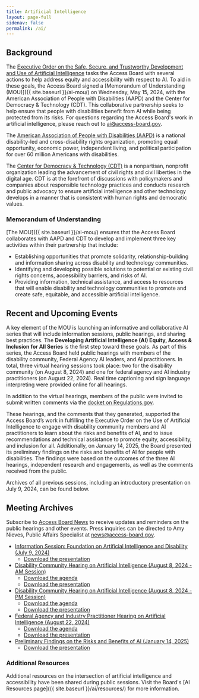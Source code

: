 ```yaml
---
title: Artificial Intelligence
layout: page-full
sidenav: false
permalink: /ai/
--- 
```

## Background

The [Executive Order on the Safe, Secure, and Trustworthy Development and Use of Artificial Intelligence](https://www.whitehouse.gov/briefing-room/presidential-actions/2023/10/30/executive-order-on-the-safe-secure-and-trustworthy-development-and-use-of-artificial-intelligence/) tasks the Access Board with several actions to help address equity and accessibility with respect to AI. To aid in these goals, the Access Board signed a [Memorandum of Understanding (MOU)]({{ site.baseurl }}/ai-mou/) on Wednesday, May 15, 2024, with the American Association of People with Disabilities (AAPD) and the Center for Democracy & Technology (CDT). This collaborative partnership seeks to help ensure that people with disabilities benefit from AI while being protected from its risks. For questions regarding the Access Board's work in artificial intelligence, please reach out to <ai@access-board.gov>.

The [American Association of People with Disabilities (AAPD)](https://www.aapd.com/) is a national disability-led and cross-disability rights organization, promoting equal opportunity, economic power, independent living, and political participation for over 60 million Americans with disabilities.

The [Center for Democracy & Technology (CDT)](https://cdt.org/) is a nonpartisan, nonprofit organization leading the advancement of civil rights and civil liberties in the digital age. CDT is at the forefront of discussions with policymakers and companies about responsible technology practices and conducts research and public advocacy to ensure artificial intelligence and other technology develops in a manner that is consistent with human rights and democratic values.

### Memorandum of Understanding

[The MOU]({{ site.baseurl }}/ai-mou/) ensures that the Access Board collaborates with AAPD and CDT to develop and implement three key activities within their partnership that include:

- Establishing opportunities that promote solidarity, relationship-building and information sharing across disability and technology communities.
- Identifying and developing possible solutions to potential or existing civil rights concerns, accessibility barriers, and risks of AI.
- Providing information, technical assistance, and access to resources that will enable disability and technology communities to promote and create safe, equitable, and accessible artificial intelligence.

## Recent and Upcoming Events

A key element of the MOU is launching an informative and collaborative AI series that will include information sessions, public hearings, and sharing best practices. The **Developing Artificial Intelligence (AI) Equity, Access & Inclusion for All Series** is the first step toward these goals. As part of this series, the Access Board held public hearings with members of the disability community, Federal Agency AI leaders, and AI practitioners. In total, three virtual hearing sessions took place: two for the disability community (on August 8, 2024) and one for federal agency and AI industry practitioners (on August 22, 2024). Real time captioning and sign language interpreting were provided online for all hearings.

In addition to the virtual hearings, members of the public were invited to submit written comments via the [docket on Regulations.gov](https://www.regulations.gov/docket/ATBCB-2024-0005).

These hearings, and the comments that they generated, supported the Access Board’s work in fulfilling the Executive Order on the Use of Artificial Intelligence to engage with disability community members and AI practitioners to learn about the risks and benefits of AI, and to issue recommendations and technical assistance to promote equity, accessibility, and inclusion for all. Additionally, on January 14, 2025, the Board presented its preliminary findings on the risks and benefits of AI for people with disabilities. The findings were based on the outcomes of the three AI hearings, independent research and engagements, as well as the comments received from the public.

Archives of all previous sessions, including an introductory presentation on July 9, 2024, can be found below.

## Meeting Archives

Subscribe to [Access Board News](https://public.govdelivery.com/accounts/USACCESS/subscriber/qualify?commit=Subscribe&topic_id=USACCESS_1) to receive updates and reminders on the public hearings and other events. Press inquiries can be directed to Amy Nieves, Public Affairs Specialist at <news@access-board.gov>.

- [Information Session: Foundation on Artificial Intelligence and Disability (July 9, 2024)](https://www.youtube.com/watch?v=lmAZeyJAQFc)
  - [Download the presentation](https://usa-accessboard.box.com/s/0h666m55e083iw1hjdjdbzyuaig3g5vk)
- [Disability Community Hearing on Artificial Intelligence (August 8, 2024 - AM Session)](https://www.youtube.com/watch?v=fokFx-nsL1o)
  - [Download the agenda](https://usa-accessboard.box.com/s/rorb7033bfynmpeiznfetccsw7gt0mml)
  - [Download the presentation](https://usa-accessboard.box.com/s/ggkmshvjpk55b0qmd243d68w7eim0etf)
- [Disability Community Hearing on Artificial Intelligence (August 8, 2024 - PM Session)](https://www.youtube.com/watch?v=udi5eXFSUiM&t=5361s)
  - [Download the agenda](https://usa-accessboard.box.com/s/9tkjvo4zbh2kp6gjyrsdptb4dr14owdl)
  - [Download the presentation](https://usa-accessboard.box.com/s/2acs1ptl0seco9dsiw4a80geqmvryhiu)
- [Federal Agency and Industry Practitioner Hearing on Artificial Intelligence (August 22, 2024)](https://www.youtube.com/watch?v=AY2czzVU4JI&t=4102s)
  - [Download the agenda](https://usa-accessboard.box.com/s/v7j50eb3f03kwcgbrstsxu8k9c6oqppz)
  - [Download the presentation](https://usa-accessboard.box.com/s/x2sndkiz61k1stkpwk6cb7b1zpr7ao5r)
- [Preliminary Findings on the Risks and Benefits of AI (January 14, 2025)](https://www.youtube.com/watch?v=6QJ5w3fVA8w)
  - [Download the presentation](https://usa-accessboard.box.com/s/hgdrseyq4u40ucn9xngdzsdmge6lql56)

### Additional Resources

Additional resources on the intersection of artificial intelligence and accessibility have been shared during public sessions. Visit the Board's [AI Resources page]({{ site.baseurl }}/ai/resources/) for more information.
